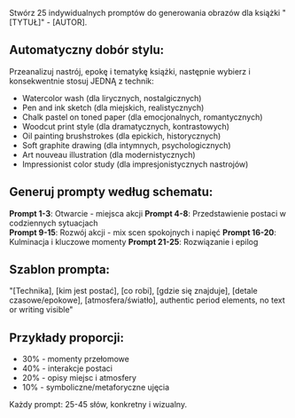 Stwórz 25 indywidualnych promptów do generowania obrazów dla książki "[TYTUŁ]" - [AUTOR].

## Automatyczny dobór stylu:
Przeanalizuj nastrój, epokę i tematykę książki, następnie wybierz i konsekwentnie stosuj JEDNĄ z technik:
- Watercolor wash (dla lirycznych, nostalgicznych)
- Pen and ink sketch (dla miejskich, realistycznych)
- Chalk pastel on toned paper (dla emocjonalnych, romantycznych)
- Woodcut print style (dla dramatycznych, kontrastowych)
- Oil painting brushstrokes (dla epickich, historycznych)
- Soft graphite drawing (dla intymnych, psychologicznych)
- Art nouveau illustration (dla modernistycznych)
- Impressionist color study (dla impresjonistycznych nastrojów)

## Generuj prompty według schematu:

**Prompt 1-3**: Otwarcie - miejsca akcji
**Prompt 4-8**: Przedstawienie postaci w codziennych sytuacjach  
**Prompt 9-15**: Rozwój akcji - mix scen spokojnych i napięć
**Prompt 16-20**: Kulminacja i kluczowe momenty
**Prompt 21-25**: Rozwiązanie i epilog

## Szablon prompta:
"[Technika], [kim jest postać], [co robi], [gdzie się znajduje], [detale czasowe/epokowe], [atmosfera/światło], authentic period elements, no text or writing visible"

## Przykłady proporcji:
- 30% - momenty przełomowe
- 40% - interakcje postaci
- 20% - opisy miejsc i atmosfery
- 10% - symboliczne/metaforyczne ujęcia

Każdy prompt: 25-45 słów, konkretny i wizualny.
